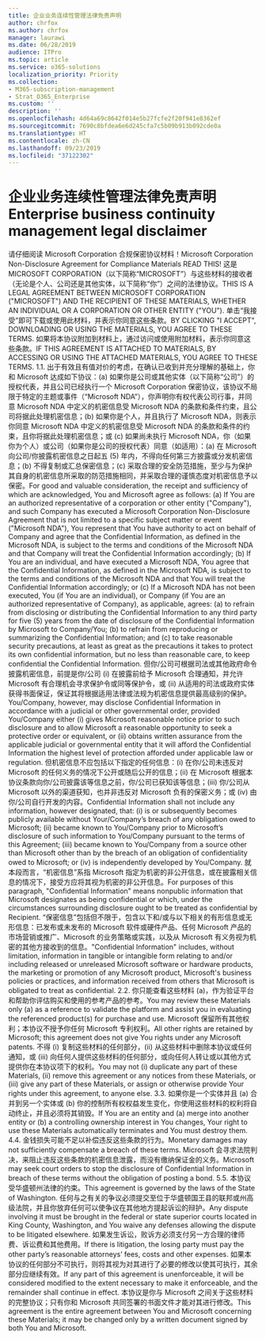```yaml
---
title: 企业业务连续性管理法律免责声明
author: chrfox
ms.author: chrfox
manager: laurawi
ms.date: 06/28/2019
audience: ITPro
ms.topic: article
ms.service: o365-solutions
localization_priority: Priority
ms.collection:
- M365-subscription-management
- Strat_O365_Enterprise
ms.custom: ''
description: ''
ms.openlocfilehash: 4d64a69c8642f014e5b27fcfe2f20f941e8362ef
ms.sourcegitcommit: 7690c8bfdea6e6d245cfa7c5b09b913b092cde0a
ms.translationtype: HT
ms.contentlocale: zh-CN
ms.lasthandoff: 09/23/2019
ms.locfileid: "37122302"
---
```

# <a name="enterprise-business-continuity-management-legal-disclaimer"></a><span data-ttu-id="939db-102">企业业务连续性管理法律免责声明</span><span class="sxs-lookup"><span data-stu-id="939db-102">Enterprise business continuity management legal disclaimer</span></span>

<span data-ttu-id="939db-103">请仔细阅读 Microsoft Corporation 合规保密协议材料！</span><span class="sxs-lookup"><span data-stu-id="939db-103">Microsoft Corporation Non-Disclosure Agreement for Compliance Materials   READ THIS!</span></span> <span data-ttu-id="939db-104">这是 MICROSOFT CORPORATION（以下简称“MICROSOFT”）与这些材料的接收者（无论是个人、公司还是其他实体，以下简称“你”）之间的法律协议。</span><span class="sxs-lookup"><span data-stu-id="939db-104">THIS IS A LEGAL AGREEMENT BETWEEN MICROSOFT CORPORATION ("MICROSOFT") AND THE RECIPIENT OF THESE MATERIALS, WHETHER AN INDIVIDUAL OR A CORPORATION OR OTHER ENTITY ("YOU").</span></span> <span data-ttu-id="939db-105">单击“我接受”即可下载或使用此材料，并表示你同意这些条款。</span><span class="sxs-lookup"><span data-stu-id="939db-105">BY CLICKING "I ACCEPT", DOWNLOADING OR USING THE MATERIALS, YOU AGREE TO THESE TERMS.</span></span> <span data-ttu-id="939db-106">如果将本协议附加到材料上，通过访问或使用附加材料，表示你同意这些条款。</span><span class="sxs-lookup"><span data-stu-id="939db-106">IF THIS AGREEMENT IS ATTACHED TO MATERIALS, BY ACCESSING OR USING THE ATTACHED MATERIALS, YOU AGREE TO THESE TERMS.</span></span> <span data-ttu-id="939db-107">1.</span><span class="sxs-lookup"><span data-stu-id="939db-107">1.</span></span> <span data-ttu-id="939db-108">出于有效且有值对价的考虑，在确认已收到并充分理解的基础上，你和 Microsoft 达成如下协议：(a) 如果你是公司或其他实体（以下简称“公司”）的授权代表，并且公司已经执行一个 Microsoft Corporation 保密协议，该协议不局限于特定的主题或事件（“Microsoft NDA”），你声明你有权代表公司行事，并同意 Microsoft NDA 中定义的机密信息受 Microsoft NDA 的条款和条件约束，且公司将据此处理机密信息；(b) 如果你是个人，并且执行了 Microsoft NDA，则表示你同意 Microsoft NDA 中定义的机密信息受 Microsoft NDA 的条款和条件的约束，且你将据此处理机密信息；或 (c) 如果尚未执行 Microsoft NDA，你（如果你为个人）或公司（如果你是公司的授权代表）同意（如适用）：(a) 在 Microsoft 向公司/你披露机密信息之日起五 (5) 年内，不得向任何第三方披露或分发机密信息；(b) 不得复制或汇总保密信息；(c) 采取合理的安全防范措施，至少与为保护其自身的机密信息所采取的防范措施相同，并采取合理的谨慎态度对机密信息予以保密。</span><span class="sxs-lookup"><span data-stu-id="939db-108">For good and valuable consideration, the receipt and sufficiency of which are  acknowledged, You and Microsoft agree as follows: (a) If You are an authorized representative of a corporation or other entity ("Company"), and such Company  has executed a Microsoft Corporation Non-Disclosure Agreement that is not limited to a specific subject matter or event ("Microsoft NDA"), You represent that  You have authority to act on behalf of Company and agree that the Confidential Information, as defined in the Microsoft NDA, is subject to the terms and  conditions of the Microsoft NDA and that Company will treat the Confidential Information accordingly; (b) If You are an individual, and have executed a  Microsoft NDA, You agree that the Confidential Information, as defined in the Microsoft NDA, is subject to the terms and conditions of the Microsoft NDA and  that You will treat the Confidential Information accordingly; or (c) If a Microsoft NDA has not been executed, You (if You are an individual), or Company (if You  are an authorized representative of Company), as applicable, agrees: (a) to refrain from disclosing or distributing the Confidential Information to any third party  for five (5) years from the date of disclosure of the Confidential Information by Microsoft to Company/You; (b) to refrain from reproducing or summarizing the  Confidential Information; and (c) to take reasonable security precautions, at least as great as the precautions it takes to protect its own confidential information,  but no less than reasonable care, to keep confidential the Confidential Information.</span></span> <span data-ttu-id="939db-109">但你/公司可根据司法或其他政府命令披露机密信息，前提是你/公司 (i) 在披露前给予 Microsoft 合理通知，并允许 Microsoft 有合理机会寻求保护令或同等保护令，或 (ii) 从适用的司法或政府实体获得书面保证，保证其将根据适用法律或法规为机密信息提供最高级别的保护。</span><span class="sxs-lookup"><span data-stu-id="939db-109">You/Company, however, may disclose Confidential Information in  accordance with a judicial or other governmental order, provided You/Company either (i) gives Microsoft reasonable notice prior to such disclosure and to allow  Microsoft a reasonable opportunity to seek a protective order or equivalent, or (ii) obtains written assurance from the applicable judicial or governmental entity  that it will afford the Confidential Information the highest level of protection afforded under applicable law or regulation.</span></span> <span data-ttu-id="939db-110">但机密信息不应包括以下指定的任何信息：(i) 在你/公司未违反对 Microsoft 的任何义务的情况下公开或随后公开的信息；(ii) 在 Microsoft 根据本协议条款向你/公司披露该等信息之前，你/公司已获知该等信息；(iii) 你/公司从 Microsoft 以外的渠道获知，也并非违反对 Microsoft 负有的保密义务；或 (iv) 由你/公司自行开发的内容。</span><span class="sxs-lookup"><span data-stu-id="939db-110">Confidential Information shall not  include any information, however designated, that: (i) is or subsequently becomes publicly available without Your/Company’s breach of any obligation owed to  Microsoft; (ii) became known to You/Company prior to Microsoft’s disclosure of such information to You/Company pursuant to the terms of this Agreement; (iii)  became known to You/Company from a source other than Microsoft other than by the breach of an obligation of confidentiality owed to Microsoft; or (iv) is  independently developed by You/Company.</span></span> <span data-ttu-id="939db-111">就本段而言，“机密信息”系指 Microsoft 指定为机密的非公开信息，或在披露相关信息的情况下，接受方应将其视为机密的非公开信息。</span><span class="sxs-lookup"><span data-stu-id="939db-111">For purposes of this paragraph, "Confidential Information" means nonpublic information that Microsoft designates as being confidential or which, under the circumstances surrounding disclosure ought to be treated as confidential by Recipient.</span></span> <span data-ttu-id="939db-112">“保密信息”包括但不限于，包含以下和/或与以下相关的有形信息或无形信息：已发布或未发布的 Microsoft 软件或硬件产品、任何 Microsoft 产品的市场营销或推广、Microsoft 的业务策略或实践，以及从 Microsoft 有义务视为机密的其他方接收到的信息。</span><span class="sxs-lookup"><span data-stu-id="939db-112">"Confidential Information"  includes, without limitation, information in tangible or intangible form relating to and/or including released or unreleased Microsoft software or hardware  products, the marketing or promotion of any Microsoft product, Microsoft's business policies or practices, and information received from others that Microsoft  is obligated to treat as confidential.</span></span> <span data-ttu-id="939db-113">2.</span><span class="sxs-lookup"><span data-stu-id="939db-113">2.</span></span> <span data-ttu-id="939db-114">你只能查看这些材料 (a)，作为验证平台和帮助你评估购买和使用的参考产品的参考。</span><span class="sxs-lookup"><span data-stu-id="939db-114">You may review these Materials only (a) as a reference to validate the platform and assist you in evaluating the referenced product(s) for purchase and use.</span></span> <span data-ttu-id="939db-115">Microsoft 保留所有其他权利；本协议不授予你任何 Microsoft 专利权利。</span><span class="sxs-lookup"><span data-stu-id="939db-115">All other rights are retained by Microsoft; this agreement does not give You rights under any Microsoft patents.</span></span> <span data-ttu-id="939db-116">不得 (i) 复制这些材料的任何部分，(ii) 从这些材料中删除本协议或任何通知，或 (iii) 向任何人提供这些材料的任何部分，或向任何人转让或以其他方式提供你在本协议项下的权利。</span><span class="sxs-lookup"><span data-stu-id="939db-116">You may not (i) duplicate any part of these Materials, (ii) remove this agreement or any notices from these Materials, or (iii) give any part of these Materials, or assign or otherwise provide Your rights under this agreement, to anyone else.</span></span> <span data-ttu-id="939db-117">3.</span><span class="sxs-lookup"><span data-stu-id="939db-117">3.</span></span> <span data-ttu-id="939db-118">如果你是一个实体并且 (a) 合并到另一个实体或 (b) 你的控制所有权权益发生变化，你使用这些材料的权利将自动终止，并且必须将其销毁。</span><span class="sxs-lookup"><span data-stu-id="939db-118">If You are an entity and (a) merge into another entity or (b) a controlling ownership interest in You changes, Your right to use these Materials automatically terminates and You must destroy them.</span></span> <span data-ttu-id="939db-119">4.</span><span class="sxs-lookup"><span data-stu-id="939db-119">4.</span></span>  <span data-ttu-id="939db-120">金钱损失可能不足以补偿违反这些条款的行为。</span><span class="sxs-lookup"><span data-stu-id="939db-120">Monetary damages may not sufficiently compensate a breach of these terms.</span></span>  <span data-ttu-id="939db-121">Microsoft 会寻求法院判决，来阻止违反这些条款的机密信息泄露，而没有缴纳保证金的义务。</span><span class="sxs-lookup"><span data-stu-id="939db-121">Microsoft may seek court orders to stop the disclosure of Confidential Information in breach of these terms without the obligation of posting a bond.</span></span>  <span data-ttu-id="939db-122">5.</span><span class="sxs-lookup"><span data-stu-id="939db-122">5.</span></span> <span data-ttu-id="939db-123">本协议受华盛顿州法律的约束。</span><span class="sxs-lookup"><span data-stu-id="939db-123">This agreement is governed by the laws of the State of Washington.</span></span> <span data-ttu-id="939db-124">任何与之有关的争议必须提交至位于华盛顿国王县的联邦或州高级法院，并且你放弃任何可以使争议在其他地方提起诉讼的辩护。</span><span class="sxs-lookup"><span data-stu-id="939db-124">Any dispute involving it must be brought in the federal or state superior courts located in King County, Washington, and You waive any defenses allowing the dispute to be litigated elsewhere.</span></span> <span data-ttu-id="939db-125">如果发生诉讼，败诉方必须支付另一方合理的律师费、诉讼费和其他费用。</span><span class="sxs-lookup"><span data-stu-id="939db-125">If there is litigation, the losing party must pay the other party’s reasonable attorneys’ fees, costs and other expenses.</span></span> <span data-ttu-id="939db-126">如果本协议的任何部分不可执行，则将其视为对其进行了必要的修改以使其可执行，其余部分应继续有效。</span><span class="sxs-lookup"><span data-stu-id="939db-126">If any part of this agreement is unenforceable, it will be considered modified to the extent necessary to make it enforceable, and the remainder shall continue in effect.</span></span> <span data-ttu-id="939db-127">本协议是你与 Microsoft 之间关于这些材料的完整协议；只有你和 Microsoft 共同签署的书面文件才能对其进行修改。</span><span class="sxs-lookup"><span data-stu-id="939db-127">This agreement is the entire agreement between You and Microsoft concerning these Materials; it may be changed only by a written document signed by both You and Microsoft.</span></span>
